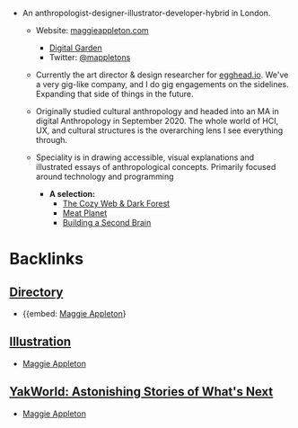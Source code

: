 - An anthropologist-designer-illustrator-developer-hybrid in London.
    - Website: [maggieappleton.com](http://maggieappleton.com)
        - [Digital Garden](http://maggieappleton.com/garden)
        - Twitter: [@mappletons](https://twitter.com/mappletons)
    - Currently the art director & design researcher for [egghead.io](https://egghead.io/). We've a very gig-like company, and I do gig engagements on the sidelines. Expanding that side of things in the future.
    - Originally studied cultural anthropology and headed into an MA in digital Anthropology in September 2020. The whole world of HCI, UX, and cultural structures is the overarching lens I see everything through.
    - Speciality is in drawing accessible, visual explanations and illustrated essays of anthropological concepts. Primarily focused around technology and programming

        - **A selection:**
            - [The Cozy Web & Dark Forest](https://maggieappleton.com/cozy-web)
            - [Meat Planet](https://maggieappleton.com/meat-planet)
            - [Building a Second Brain](https://maggieappleton.com/basb)

# Backlinks
## [Directory](<Directory.md>)
- {{embed: [Maggie Appleton](<Maggie Appleton.md>)}

## [Illustration](<Illustration.md>)
- [Maggie Appleton](<Maggie Appleton.md>)

## [YakWorld: Astonishing Stories of What's Next](<YakWorld: Astonishing Stories of What's Next.md>)
- [Maggie Appleton](<Maggie Appleton.md>)

